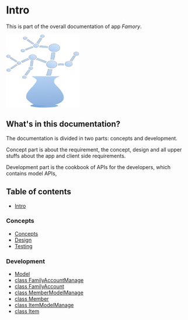 # Intro

This is part of the overall documentation of app _Famory_.

<img src=".gitbook/assets/bian-zu.svg" style="width:200px;height:200px"/>

## What's in this documentation?

The documentation is divided in two parts: concepts and development.

Concept part is about the requirement, the concept, design and all upper stuffs about the app and client side requirements.

Development part is the cookbook of APIs for the developers, which contains model APIs, 


## Table of contents

* [Intro](README.md)

### Concepts <a id="concepts-1"></a>

* [Concepts](concepts-1/concepts.md)
* [Design](concepts-1/design.md)
* [Testing](concepts-1/testing.md)

### Development

* [Model](development/model.md)
* [class FamilyAccountManage](development/class-familyaccountmanage.md)
* [class FamilyAccount](development/class-familyaccount.md)
* [class MemberModelManage](development/class-membermodelmanage.md)
* [class Member](development/class-member.md)
* [class ItemModelManage](development/untitled-1.md)
* [class Item](development/class-item.md)
